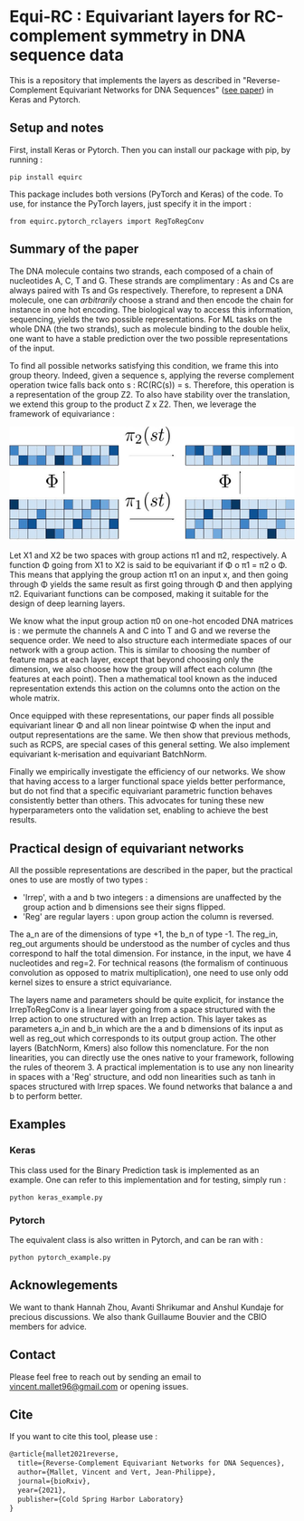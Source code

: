 # Equi-RC : Equivariant layers for RC-complement symmetry in DNA sequence data

This is a repository that implements the layers as described in "Reverse-Complement Equivariant Networks for DNA 
Sequences" ([see paper](https://proceedings.neurips.cc/paper/2021/hash/706608cfdbcc1886bb7eea5513f90133-Abstract.html))
in Keras and Pytorch.

## Setup and notes
First, install Keras or Pytorch. Then you can install our package with pip, by running :
```
pip install equirc
```

This package includes both versions (PyTorch and Keras) of the code. To use, for instance the PyTorch layers,
just specify it in the import :

```
from equirc.pytorch_rclayers import RegToRegConv
```

## Summary of the paper

The DNA molecule contains two strands, each composed of a chain of nucleotides A, C, T and G. These strands
are complimentary : As and Cs are always paired with Ts and Gs respectively. Therefore, to represent a DNA molecule, one
can *arbitrarily* choose a strand and then encode the chain for instance in one hot encoding. The biological way to 
access this information, sequencing, yields the two possible representations. For ML tasks on the whole DNA (the two 
strands), such as molecule binding to the double helix, one want to have a stable prediction over the two possible 
representations of the input.

To find all possible networks satisfying this condition, we frame this into group theory. Indeed, given a sequence s, 
applying the reverse complement operation twice falls back onto s : RC(RC(s)) = s.
Therefore, this operation is a representation of the group Z2. To also have stability over the translation, we extend 
this group to the product Z x Z2. Then, we leverage the framework of equivariance :

![Equivariance](figs/equivariant_dna.jpg)

Let X1 and X2 be two spaces with group actions π1 and π2, respectively. A function Φ going from X1 to X2 is said to be 
equivariant if Φ o π1 = π2 o Φ. This means that applying the group action π1 on an input x, and then going through Φ
yields the same result as first going through Φ and then applying π2. Equivariant functions can be composed, making it 
suitable for the design of deep learning layers.

We know what the input group action π0 on one-hot encoded DNA matrices is : we permute the channels A and C into T and G
and we reverse the sequence order. We need to also structure each intermediate spaces of our network with a group action.
This is similar to choosing the number of feature maps at each layer, except that beyond choosing only the dimension, we
also choose how the group will affect each column (the features at each point). Then a mathematical tool known as the 
induced representation extends this action on the columns onto the action on the whole matrix.

Once equipped with these representations, our paper finds all possible equivariant linear Φ and all non linear pointwise
Φ when the input and output representations are the same. We then show that previous methods, such as RCPS, are special
cases of this general setting. We also implement equivariant k-merisation and equivariant BatchNorm.

Finally we empirically investigate the efficiency of our networks. We show that having access to a larger functional 
space yields better performance, but do not find that a specific equivariant parametric function behaves consistently
better than others. This advocates for tuning these new hyperparameters onto the validation set, enabling to achieve
the best results.

## Practical design of equivariant networks

All the possible representations are described in the paper, but the practical ones to use are mostly of two types : 
- 'Irrep', with a and b two integers : a dimensions are unaffected by the group action and b dimensions see their signs
flipped.
- 'Reg' are regular layers : upon group action the column is reversed.

The a_n are of the dimensions of type +1, the b_n of type -1. The reg_in, reg_out arguments should be understood as the 
number of cycles and thus correspond to half the total dimension. For instance, in the input, we have 4 nucleotides and 
reg=2. For technical reasons (the formalism of continuous convolution as opposed to matrix multiplication), one need to
use only odd kernel sizes to ensure a strict equivariance. 

The layers name and parameters should be quite explicit, for instance the IrrepToRegConv is a linear layer going from a
space structured with the Irrep action to one structured with an Irrep action. This layer takes as parameters a_in and 
b_in which are the a and b dimensions of its input as well as reg_out which corresponds to its output group action.
The other layers (BatchNorm, Kmers) also follow this nomenclature. For the non linearities, you can directly use the 
ones native to your framework, following the rules of theorem 3. A practical implementation is to use any non linearity
in spaces with a 'Reg' structure, and odd non linearities such as tanh in spaces structured with Irrep spaces. We found
networks that balance a and b to perform better.

## Examples
### Keras
This class used for the Binary Prediction task is implemented as an example.
One can refer to this implementation and for testing, simply run :
```
python keras_example.py
```

### Pytorch
The equivalent class is also written in Pytorch, and can be ran with :
```
python pytorch_example.py
```

## Acknowlegements

We want to thank Hannah Zhou, Avanti Shrikumar and Anshul Kundaje for precious discussions.
We also thank Guillaume Bouvier and the CBIO members for advice.

## Contact

Please feel free to reach out by sending an email to vincent.mallet96@gmail.com or opening issues.

## Cite

If you want to cite this tool, please use :
```
@article{mallet2021reverse,
  title={Reverse-Complement Equivariant Networks for DNA Sequences},
  author={Mallet, Vincent and Vert, Jean-Philippe},
  journal={bioRxiv},
  year={2021},
  publisher={Cold Spring Harbor Laboratory}
}
```
